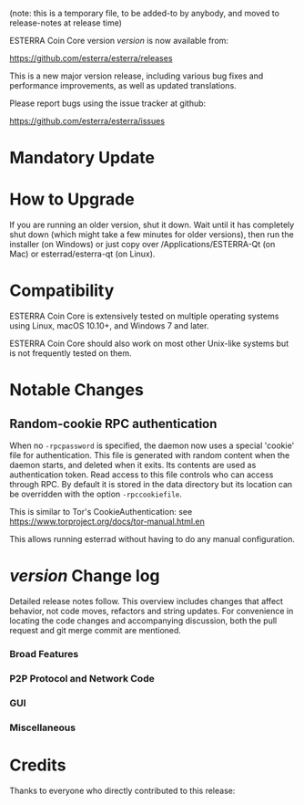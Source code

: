 (note: this is a temporary file, to be added-to by anybody, and moved to release-notes at release time)

ESTERRA Coin Core version *version* is now available from:

  <https://github.com/esterra/esterra/releases>

This is a new major version release, including various bug fixes and
performance improvements, as well as updated translations.

Please report bugs using the issue tracker at github:

  <https://github.com/esterra/esterra/issues>

Mandatory Update
==============


How to Upgrade
==============

If you are running an older version, shut it down. Wait until it has completely shut down (which might take a few minutes for older versions), then run the installer (on Windows) or just copy over /Applications/ESTERRA-Qt (on Mac) or esterrad/esterra-qt (on Linux).

Compatibility
==============

ESTERRA Coin Core is extensively tested on multiple operating systems using
Linux, macOS 10.10+, and Windows 7 and later.

ESTERRA Coin Core should also work on most other Unix-like systems but is not
frequently tested on them.

Notable Changes
===============

Random-cookie RPC authentication
---------------------------------

When no `-rpcpassword` is specified, the daemon now uses a special 'cookie'
file for authentication. This file is generated with random content when the
daemon starts, and deleted when it exits. Its contents are used as
authentication token. Read access to this file controls who can access through
RPC. By default it is stored in the data directory but its location can be
overridden with the option `-rpccookiefile`.

This is similar to Tor's CookieAuthentication: see
https://www.torproject.org/docs/tor-manual.html.en

This allows running esterrad without having to do any manual configuration.


*version* Change log
=================

Detailed release notes follow. This overview includes changes that affect
behavior, not code moves, refactors and string updates. For convenience in locating
the code changes and accompanying discussion, both the pull request and
git merge commit are mentioned.

### Broad Features
### P2P Protocol and Network Code
### GUI
### Miscellaneous

Credits
=======

Thanks to everyone who directly contributed to this release:

